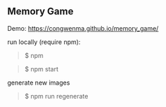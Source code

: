 ## Memory Game

Demo: https://congwenma.github.io/memory_game/

run locally (require npm):
> $ npm

> $ npm start

generate new images
> $ npm run regenerate